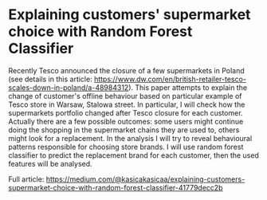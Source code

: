 # Explaining customers' supermarket choice with Random Forest Classifier

Recently Tesco announced the closure of a few supermarkets in Poland (see details in this article: https://www.dw.com/en/british-retailer-tesco-scales-down-in-poland/a-48984312). This paper attempts to explain the change of customer's offline behaviour based on particular example of Tesco store in Warsaw, Stalowa street. In particular, I will check how the supermarkets portfolio changed after Tesco closure for each customer. Actually there are a few possible outcomes: some users might continue doing the shopping in the supermarket chains they are used to, others might look for a replacement. In the analysis I will try to reveal behavioural patterns responsible for choosing store brands. I will use random forest classifier to predict the replacement brand for each customer, then the used features will be analysed.

Full article: https://medium.com/@kasicakasicaa/explaining-customers-supermarket-choice-with-random-forest-classifier-41779decc2b
